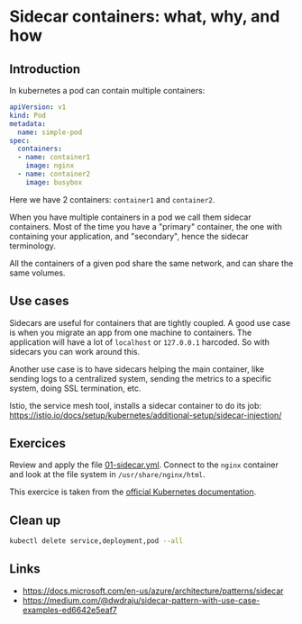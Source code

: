 # Sidecar containers: what, why, and how

## Introduction

In kubernetes a pod can contain multiple containers:

```yml
apiVersion: v1
kind: Pod
metadata:
  name: simple-pod
spec:
  containers:
  - name: container1
    image: nginx
  - name: container2
    image: busybox
```

Here we have 2 containers: `container1` and `container2`.

When you have multiple containers in a pod we call them sidecar containers. Most of the time you have a "primary" container, the one with containing your application, and "secondary", hence the sidecar terminology.

All the containers of a given pod share the same network, and can share the same volumes.

## Use cases

Sidecars are useful for containers that are tightly coupled. A good use case is when you migrate an app from one machine to containers. The application will have a lot of `localhost` or `127.0.0.1` harcoded. So with sidecars you can work around this.

Another use case is to have sidecars helping the main container, like sending logs to a centralized system, sending the metrics to a specific system, doing SSL termination, etc.

Istio, the service mesh tool, installs a sidecar container to do its job: https://istio.io/docs/setup/kubernetes/additional-setup/sidecar-injection/

## Exercices

Review and apply the file [01-sidecar.yml](01-sidecar.yml). Connect to the `nginx` container and look at the file system in `/usr/share/nginx/html`.

This exercice is taken from the [official Kubernetes documentation](https://kubernetes.io/docs/tasks/access-application-cluster/communicate-containers-same-pod-shared-volume/#creating-a-pod-that-runs-two-containers).

## Clean up

```sh
kubectl delete service,deployment,pod --all
```

## Links

* https://docs.microsoft.com/en-us/azure/architecture/patterns/sidecar
* https://medium.com/@dwdraju/sidecar-pattern-with-use-case-examples-ed6642e5eaf7
